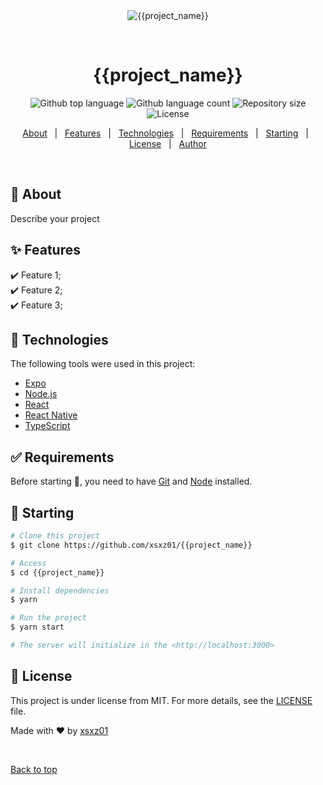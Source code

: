 <div align="center" id="top"> 
  <img src="./.github/app.gif" alt="{{project_name}}" />

  &#xa0;

  <!-- <a href="https://{{project_name}}.netlify.app">Demo</a> -->
</div>

<h1 align="center">{{project_name}}</h1>

<p align="center">
  <img alt="Github top language" src="https://img.shields.io/github/languages/top/xsxz01/{{project_name}}?color=56BEB8">

  <img alt="Github language count" src="https://img.shields.io/github/languages/count/xsxz01/{{project_name}}?color=56BEB8">

  <img alt="Repository size" src="https://img.shields.io/github/repo-size/xsxz01/{{project_name}}?color=56BEB8">

  <img alt="License" src="https://img.shields.io/github/license/xsxz01/{{project_name}}?color=56BEB8">

  <!-- <img alt="Github issues" src="https://img.shields.io/github/issues/xsxz01/{{project_name}}?color=56BEB8" /> -->

  <!-- <img alt="Github forks" src="https://img.shields.io/github/forks/xsxz01/{{project_name}}?color=56BEB8" /> -->

  <!-- <img alt="Github stars" src="https://img.shields.io/github/stars/xsxz01/{{project_name}}?color=56BEB8" /> -->
</p>

<!-- Status -->

<!-- <h4 align="center"> 
	🚧  {{project_name}} 🚀 Under construction...  🚧
</h4> 

<hr> -->

<p align="center">
  <a href="#dart-about">About</a> &#xa0; | &#xa0; 
  <a href="#sparkles-features">Features</a> &#xa0; | &#xa0;
  <a href="#rocket-technologies">Technologies</a> &#xa0; | &#xa0;
  <a href="#white_check_mark-requirements">Requirements</a> &#xa0; | &#xa0;
  <a href="#checkered_flag-starting">Starting</a> &#xa0; | &#xa0;
  <a href="#memo-license">License</a> &#xa0; | &#xa0;
  <a href="https://github.com/xsxz01" target="_blank">Author</a>
</p>

<br>

## :dart: About ##

Describe your project

## :sparkles: Features ##

:heavy_check_mark: Feature 1;\
:heavy_check_mark: Feature 2;\
:heavy_check_mark: Feature 3;

## :rocket: Technologies ##

The following tools were used in this project:

- [Expo](https://expo.io/)
- [Node.js](https://nodejs.org/en/)
- [React](https://pt-br.reactjs.org/)
- [React Native](https://reactnative.dev/)
- [TypeScript](https://www.typescriptlang.org/)

## :white_check_mark: Requirements ##

Before starting :checkered_flag:, you need to have [Git](https://git-scm.com) and [Node](https://nodejs.org/en/) installed.

## :checkered_flag: Starting ##

```bash
# Clone this project
$ git clone https://github.com/xsxz01/{{project_name}}

# Access
$ cd {{project_name}}

# Install dependencies
$ yarn

# Run the project
$ yarn start

# The server will initialize in the <http://localhost:3000>
```

## :memo: License ##

This project is under license from MIT. For more details, see the [LICENSE](LICENSE.md) file.


Made with :heart: by <a href="https://github.com/xsxz01" target="_blank">xsxz01</a>

&#xa0;

<a href="#top">Back to top</a>

